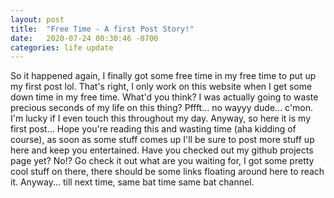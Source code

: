 ```yaml
---
layout: post
title:  "Free Time - A first Post Story!"
date:   2020-07-24 00:30:46 -0700
categories: life update
---
```

So it happened again, I finally got some free time in my free time to put up my first post lol. That's right, I only work on this website when I get some down time in my free time. What'd you think? I was actually going to waste precious seconds of my life on this thing? Pffft... no wayyy dude... c'mon. I'm lucky if I even touch this throughout my day. Anyway, so here it is my first post... Hope you're reading this and wasting time (aha kidding of course), as soon as some stuff comes up I'll be sure to post more stuff up here and keep you entertained. Have you checked out my github projects page yet? No!? Go check it out what are you waiting for, I got some pretty cool stuff on there, there should be some links floating around here to reach it. Anyway... till next time, same bat time same bat channel.
